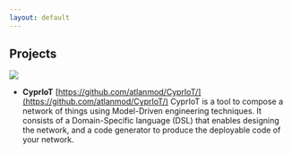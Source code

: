 ```yaml
---
layout: default
---
```


## Projects

<img class="noround-picture" src="{{site.baseurl}}/{{site.cypriot-logo}}">

* **CyprIoT**
[https://github.com/atlanmod/CyprIoT/](https://github.com/atlanmod/CyprIoT/)
CyprIoT is a tool to compose a network of things using Model-Driven engineering techniques. It consists of a Domain-Specific language (DSL) that enables designing the network, and a code generator to produce the deployable code of your network.